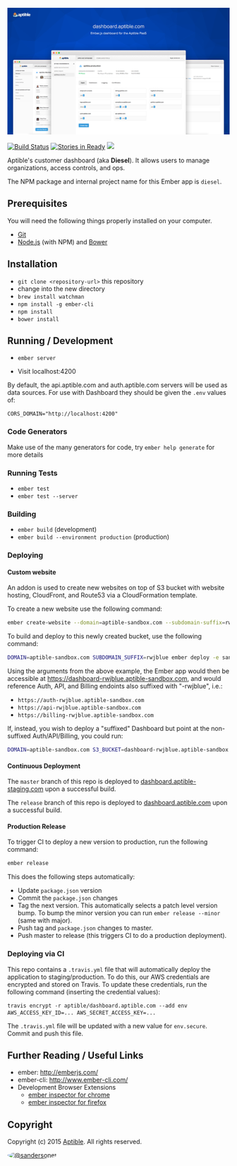 ![dashboard.aptible.com](/screenshot.png?raw=true "dashboard.aptible.com - Built with Ember.js")

[![Build Status](https://travis-ci.org/aptible/dashboard.aptible.com.svg?branch=master)](https://travis-ci.org/aptible/dashboard.aptible.com) [![Stories in Ready](https://badge.waffle.io/aptible/dashboard.aptible.com.svg?label=ready&title=Ready)](http://waffle.io/aptible/dashboard.aptible.com) [![](https://ember-cli-deploy.github.io/ember-cli-deploy-version-badges/plugins/dashboard.aptible.com.svg)](http://ember-cli-deploy.github.io/ember-cli-deploy-version-badges/)


Aptible's customer dashboard (aka **Diesel**). It allows users to manage organizations, access controls, and ops.

The NPM package and internal project name for this Ember app is `diesel`.

## Prerequisites

You will need the following things properly installed on your computer.

* [Git](http://git-scm.com/)
* [Node.js](http://nodejs.org/) (with NPM) and [Bower](http://bower.io/)

## Installation

* `git clone <repository-url>` this repository
* change into the new directory
* `brew install watchman`
* `npm install -g ember-cli`
* `npm install`
* `bower install`

## Running / Development

* `ember server`

* Visit localhost:4200

By default, the api.aptible.com and auth.aptible.com servers will be used as data sources. For use with Dashboard they should be given the `.env` values of:

```
CORS_DOMAIN="http://localhost:4200"
```

### Code Generators

Make use of the many generators for code, try `ember help generate` for more details

### Running Tests

* `ember test`
* `ember test --server`

### Building

* `ember build` (development)
* `ember build --environment production` (production)

### Deploying

#### Custom website

An addon is used to create new websites on top of S3 bucket with website hosting, CloudFront, and Route53 via a CloudFormation template.

To create a new website use the following command:

```bash
ember create-website --domain=aptible-sandbox.com --subdomain-suffix=rwjblue
```

To build and deploy to this newly created bucket, use the following command:

```bash
DOMAIN=aptible-sandbox.com SUBDOMAIN_SUFFIX=rwjblue ember deploy -e sandbox
```

Using the arguments from the above example, the Ember app would then be accessible at https://dashboard-rwjblue.aptible-sandbox.com, and would reference Auth, API, and Billing endoints also suffixed with "-rwjblue", i.e.:

* `https://auth-rwjblue.aptible-sandbox.com`
* `https://api-rwjblue.aptible-sandbox.com`
* `https://billing-rwjblue.aptible-sandbox.com`

If, instead, you wish to deploy a "suffixed" Dashboard but point at the non-suffixed Auth/API/Billing, you could run:

```bash
DOMAIN=aptible-sandbox.com S3_BUCKET=dashboard-rwjblue.aptible-sandbox.com ember deploy -e sandbox
```

#### Continuous Deployment

The `master` branch of this repo is deployed to [dashboard.aptible-staging.com](http://dashboard.aptible-staging.com/) upon a successful build.

The `release` branch of this repo is deployed to [dashboard.aptible.com](https://dashboard.aptible.com/) upon a successful build.

#### Production Release

To trigger CI to deploy a new version to production, run the following command:

```bash
ember release
```

This does the following steps automatically:

* Update `package.json` version
* Commit the `package.json` changes
* Tag the next version. This automatically selects a patch level version bump. To bump the minor version you can run `ember release --minor` (same with major).
* Push tag and `package.json` changes to master.
* Push master to release (this triggers CI to do a production deployment).

### Deploying via CI

This repo contains a `.travis.yml` file that will automatically deploy the application to staging/production. To do this, our AWS credentials are encrypted and stored on Travis. To update these credentials, run the following command (inserting the credential values):

    travis encrypt -r aptible/dashboard.aptible.com --add env AWS_ACCESS_KEY_ID=... AWS_SECRET_ACCESS_KEY=...

The `.travis.yml` file will be updated with a new value for `env.secure`. Commit and push this file.


## Further Reading / Useful Links

* ember: http://emberjs.com/
* ember-cli: http://www.ember-cli.com/
* Development Browser Extensions
  * [ember inspector for chrome](https://chrome.google.com/webstore/detail/ember-inspector/bmdblncegkenkacieihfhpjfppoconhi)
  * [ember inspector for firefox](https://addons.mozilla.org/en-US/firefox/addon/ember-inspector/)


## Copyright

Copyright (c) 2015 [Aptible](https://www.aptible.com). All rights reserved.

[<img src="https://s.gravatar.com/avatar/9b58236204e844e3181e43e05ddb0809?s=60" style="border-radius: 50%;" alt="@sandersonet" />](https://github.com/sandersonet)
